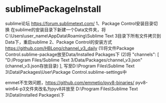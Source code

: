# sublimePackageInstall
sublime论坛 https://forum.sublimetext.com/
1、Package Control安装目录切换
在sublime的安装目录下新建一个Data文件夹，将C:\Users\user_name\AppData\Roaming\Sublime Text 3目录下所有文件拷贝到Data下，重启sublime
2、Package Control的安装方式
https://github.com/HBLong/channel_v3_daily
(1)将文件Package Control.sublime-package放至Data/Installed Packages下
(2)将
"channels":
	[
		"D:/Program Files/Sublime Text 3/Data/Packages/channel_v3.json"(channel_v3.json存放目录)
	],
写至D:\Program Files\Sublime Text 3\Data\Packages\User\Package Control.sublime-settings中

emmet不生效问题，https://github.com/emmetio/pyv8-binaries/
pyv8-win64-p3文件夹改名为pyv8并放至 D:\Program Files\Sublime Text 3\Data\Installed Packages\下
